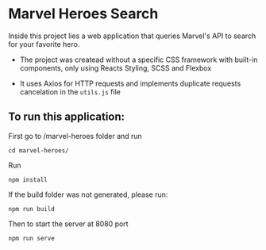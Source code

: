 # Marvel Heroes Search

Inside this project lies a web application that queries Marvel's API to search for your favorite hero.

- The project was createad without a specific CSS framework with built-in components, only using Reacts Styling, SCSS and Flexbox

- It uses Axios for HTTP requests and implements duplicate requests cancelation in the `utils.js` file

##  To run this application:

First go to /marvel-heroes folder and run
```
cd marvel-heroes/
```
Run
```
npm install
```

If the build folder was not generated, please run:

```
npm run build
```

Then to start the server at 8080 port
```
npm run serve
```
